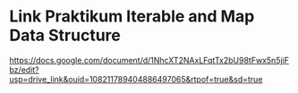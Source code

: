 # Link Praktikum Iterable and Map Data Structure
https://docs.google.com/document/d/1NhcXT2NAxLFqtTx2bU98tFwx5n5jiFbz/edit?usp=drive_link&ouid=108211789404886497065&rtpof=true&sd=true
